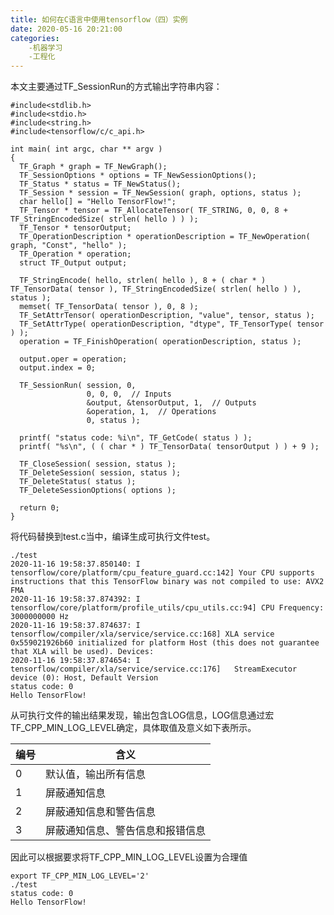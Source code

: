 ```yaml
---
title: 如何在C语言中使用tensorflow（四）实例
date: 2020-05-16 20:21:00
categories:
	-机器学习
	-工程化
---
```


本文主要通过TF_SessionRun的方式输出字符串内容：

```
#include<stdlib.h>
#include<stdio.h>
#include<string.h>
#include<tensorflow/c/c_api.h>

int main( int argc, char ** argv ) 
{
  TF_Graph * graph = TF_NewGraph();
  TF_SessionOptions * options = TF_NewSessionOptions();
  TF_Status * status = TF_NewStatus();
  TF_Session * session = TF_NewSession( graph, options, status );
  char hello[] = "Hello TensorFlow!";
  TF_Tensor * tensor = TF_AllocateTensor( TF_STRING, 0, 0, 8 + TF_StringEncodedSize( strlen( hello ) ) );
  TF_Tensor * tensorOutput;
  TF_OperationDescription * operationDescription = TF_NewOperation( graph, "Const", "hello" );
  TF_Operation * operation; 
  struct TF_Output output;

  TF_StringEncode( hello, strlen( hello ), 8 + ( char * ) TF_TensorData( tensor ), TF_StringEncodedSize( strlen( hello ) ), status );
  memset( TF_TensorData( tensor ), 0, 8 );
  TF_SetAttrTensor( operationDescription, "value", tensor, status );
  TF_SetAttrType( operationDescription, "dtype", TF_TensorType( tensor ) );
  operation = TF_FinishOperation( operationDescription, status );

  output.oper = operation;
  output.index = 0;

  TF_SessionRun( session, 0,
                 0, 0, 0,  // Inputs
                 &output, &tensorOutput, 1,  // Outputs
                 &operation, 1,  // Operations
                 0, status );

  printf( "status code: %i\n", TF_GetCode( status ) );
  printf( "%s\n", ( ( char * ) TF_TensorData( tensorOutput ) ) + 9 );

  TF_CloseSession( session, status );
  TF_DeleteSession( session, status );
  TF_DeleteStatus( status );
  TF_DeleteSessionOptions( options );  

  return 0;
}
```


将代码替换到test.c当中，编译生成可执行文件test。

```
./test
2020-11-16 19:58:37.850140: I tensorflow/core/platform/cpu_feature_guard.cc:142] Your CPU supports instructions that this TensorFlow binary was not compiled to use: AVX2 FMA
2020-11-16 19:58:37.874392: I tensorflow/core/platform/profile_utils/cpu_utils.cc:94] CPU Frequency: 3000000000 Hz
2020-11-16 19:58:37.874637: I tensorflow/compiler/xla/service/service.cc:168] XLA service 0x559021926b60 initialized for platform Host (this does not guarantee that XLA will be used). Devices:
2020-11-16 19:58:37.874654: I tensorflow/compiler/xla/service/service.cc:176]   StreamExecutor device (0): Host, Default Version
status code: 0
Hello TensorFlow!
```


从可执行文件的输出结果发现，输出包含LOG信息，LOG信息通过宏TF_CPP_MIN_LOG_LEVEL确定，具体取值及意义如下表所示。

| 编号 | 含义                             |
| ---- | -------------------------------- |
| 0    | 默认值，输出所有信息             |
| 1    | 屏蔽通知信息                     |
| 2    | 屏蔽通知信息和警告信息           |
| 3    | 屏蔽通知信息、警告信息和报错信息 |



因此可以根据要求将TF_CPP_MIN_LOG_LEVEL设置为合理值

```
export TF_CPP_MIN_LOG_LEVEL='2'
./test
status code: 0
Hello TensorFlow!
```

 